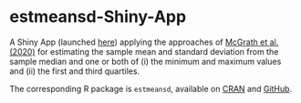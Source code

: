 # estmeansd-Shiny-App

A Shiny App (launched [here](https://smcgrath.shinyapps.io/estmeansd)) applying the approaches of [McGrath et al. (2020)](https://journals.sagepub.com/doi/full/10.1177/0962280219889080) for estimating the sample mean and standard deviation from the sample median and one or both of (i) the minimum and maximum values and (ii) the first and third quartiles.

The corresponding R package is `estmeansd`, available on [CRAN](https://CRAN.R-project.org/package=estmeansd) and [GitHub](https://github.com/stmcg/estmeansd). 
